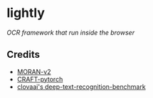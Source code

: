 # lightly
_OCR framework that run inside the browser_

## Credits
* [MORAN-v2](https://github.com/Canjie-Luo/MORAN_v2)
* [CRAFT-pytorch](https://github.com/clovaai/CRAFT-pytorch)
* [clovaai's deep-text-recognition-benchmark](https://github.com/clovaai/deep-text-recognition-benchmark)
